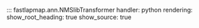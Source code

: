 ::: fastlapmap.ann.NMSlibTransformer
    handler: python
    rendering:
      show_root_heading: true
      show_source: true
